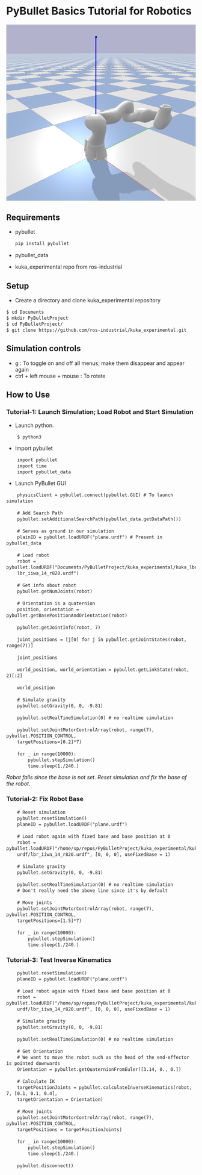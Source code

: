 # PyBullet Basics Tutorial for Robotics

![How Yolo Works](images/pybullet_tutorial.png)

## Requirements
* pybullet

    ```python
    pip install pybullet
    ```

* pybullet_data

* kuka_experimental repo from ros-industrial

    
## Setup

* Create a directory and clone kuka_experimental repository

```
$ cd Documents
$ mkdir PyBulletProject
$ cd PyBulletProject/
$ git clone https://github.com/ros-industrial/kuka_experimental.git
```

## Simulation controls
- g : To toggle on and off all menus; make them disappear and appear again
- ctrl + left mouse + mouse : To rotate

## How to Use

### Tutorial-1: Launch Simulation; Load Robot and Start Simulation

* Launch python.

```
    $ python3
```

* Import pybullet
```
    import pybullet
    import time
    import pybullet_data
```


* Launch PyBullet GUI

```
    physicsClient = pybullet.connect(pybullet.GUI) # To launch simulation

    # Add Search Path
    pybullet.setAdditionalSearchPath(pybullet_data.getDataPath())

    # Serves as ground in our simulation
    plainID = pybullet.loadURDF("plane.urdf") # Present in pybullet_data

    # Load robot
    robot = pybullet.loadURDF("Documents/PyBulletProject/kuka_experimental/kuka_lbr_iiwa_support/urdf/
    lbr_iiwa_14_r820.urdf")

    # Get info about robot
    pybullet.getNumJoints(robot)

    # Orientation is a quaternion
    position, orientation = pybullet.getBasePositionAndOrientation(robot)

    pybullet.getJointInfo(robot, 7)

    joint_positions = [j[0] for j in pybullet.getJointStates(robot, range(7))]

    joint_positions

    world_position, world_orientation = pybullet.getLinkState(robot, 2)[:2]

    world_position

    # Simulate gravity
    pybullet.setGravity(0, 0, -9.81)

    pybullet.setRealTimeSimulation(0) # no realtime simulation

    pybullet.setJointMotorControlArray(robot, range(7), pybullet.POSITION_CONTROL,
    targetPositions=[0.2]*7)

    for _ in range(10000):
        pybullet.stepSimulation()
        time.sleep(1./240.)
```

_Robot falls since the base is not set. Reset simulation and fix the base of the robot._

### Tutorial-2: Fix Robot Base

```
    # Reset simulation
    pybullet.resetSimulation()
    planeID = pybullet.loadURDF("plane.urdf")

    # Load robot again with fixed base and base position at 0
    robot = pybullet.loadURDF("/home/sp/repos/PyBulletProject/kuka_experimental/kuka_lbr_iiwa_support/
    urdf/lbr_iiwa_14_r820.urdf", [0, 0, 0], useFixedBase = 1)

    # Simulate gravity
    pybullet.setGravity(0, 0, -9.81)

    pybullet.setRealTimeSimulation(0) # no realtime simulation
    # Don't really need the above line since it's by default

    # Move joints
    pybullet.setJointMotorControlArray(robot, range(7), pybullet.POSITION_CONTROL,
    targetPositions=[1.5]*7)

    for _ in range(10000):
        pybullet.stepSimulation()
        time.sleep(1./240.)
```

### Tutorial-3: Test Inverse Kinematics

```
    pybullet.resetSimulation()
    planeID = pybullet.loadURDF("plane.urdf")

    # Load robot again with fixed base and base position at 0
    robot = pybullet.loadURDF("/home/sp/repos/PyBulletProject/kuka_experimental/kuka_lbr_iiwa_support/
    urdf/lbr_iiwa_14_r820.urdf", [0, 0, 0], useFixedBase = 1)

    # Simulate gravity
    pybullet.setGravity(0, 0, -9.81)

    pybullet.setRealTimeSimulation(0) # no realtime simulation

    # Get Orientation
    # We want to move the robot such as the head of the end-effector is pointed downwards
    Orientation = pybullet.getQuaternionFromEuler([3.14, 0., 0.])

    # Calculate IK
    targetPositionJoints = pybullet.calculateInverseKinematics(robot, 7, [0.1, 0.1, 0.4],
    targetOrientation = Orientation)

    # Move joints
    pybullet.setJointMotorControlArray(robot, range(7), pybullet.POSITION_CONTROL,
    targetPositions = targetPositionJoints)

    for _ in range(10000):
        pybullet.stepSimulation()
        time.sleep(1./240.)

    pybullet.disconnect()
```
